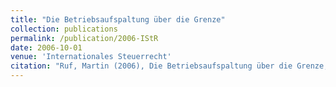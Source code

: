 ```yaml
---
title: "Die Betriebsaufspaltung über die Grenze"
collection: publications
permalink: /publication/2006-IStR
date: 2006-10-01
venue: 'Internationales Steuerrecht'
citation: "Ruf, Martin (2006), Die Betriebsaufspaltung über die Grenze, Internationales Steuerrecht 2006, 232-235."
---
```


